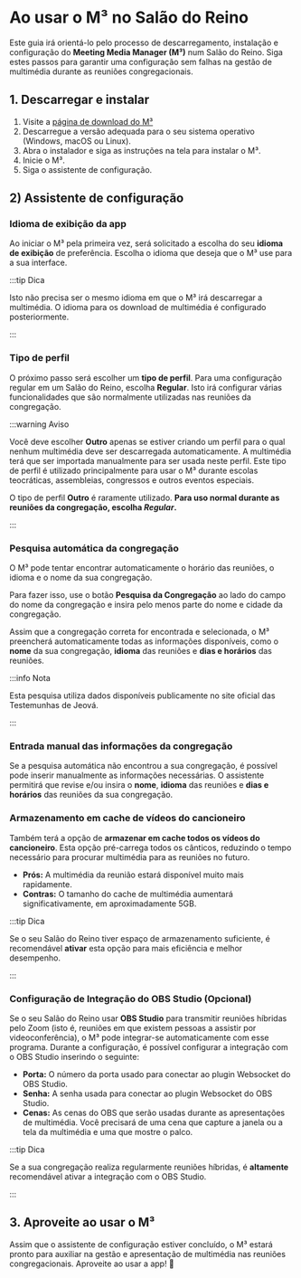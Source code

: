 # Ao usar o M³ no Salão do Reino

Este guia irá orientá-lo pelo processo de descarregamento, instalação e configuração do **Meeting Media Manager (M³)** num Salão do Reino. Siga estes passos para garantir uma configuração sem falhas na gestão de multimédia durante as reuniões congregacionais.

## 1. Descarregar e instalar

1. Visite a [página de download do M³](https://github.com/sircharlo/meeting-media-manager/releases/latest)
2. Descarregue a versão adequada para o seu sistema operativo (Windows, macOS ou Linux).
3. Abra o instalador e siga as instruções na tela para instalar o M³.
4. Inicie o M³.
5. Siga o assistente de configuração.

## 2) Assistente de configuração

### Idioma de exibição da app

Ao iniciar o M³ pela primeira vez, será solicitado a escolha do seu **idioma de exibição** de preferência. Escolha o idioma que deseja que o M³ use para a sua interface.

:::tip Dica

Isto não precisa ser o mesmo idioma em que o M³ irá descarregar a multimédia. O idioma para os download de multimédia é configurado posteriormente.

:::

### Tipo de perfil

O próximo passo será escolher um **tipo de perfil**. Para uma configuração regular em um Salão do Reino, escolha **Regular**. Isto irá configurar várias funcionalidades que são normalmente utilizadas nas reuniões da congregação.

:::warning Aviso

Você deve escolher **Outro** apenas se estiver criando um perfil para o qual nenhum multimédia deve ser descarregada automaticamente. A multimédia terá que ser importada manualmente para ser usada neste perfil. Este tipo de perfil é utilizado principalmente para usar o M³ durante escolas teocráticas, assembleias, congressos e outros eventos especiais.

O tipo de perfil **Outro** é raramente utilizado. **Para uso normal durante as reuniões da congregação, escolha _Regular_.**

:::

### Pesquisa automática da congregação

O M³ pode tentar encontrar automaticamente o horário das reuniões, o idioma e o nome da sua congregação.

Para fazer isso, use o botão **Pesquisa da Congregação** ao lado do campo do nome da congregação e insira pelo menos parte do nome e cidade da congregação.

Assim que a congregação correta for encontrada e selecionada, o M³ preencherá automaticamente todas as informações disponíveis, como o **nome** da sua congregação, **idioma** das reuniões e **dias e horários** das reuniões.

:::info Nota

Esta pesquisa utiliza dados disponíveis publicamente no site oficial das Testemunhas de Jeová.

:::

### Entrada manual das informações da congregação

Se a pesquisa automática não encontrou a sua congregação, é possível pode inserir manualmente as informações necessárias. O assistente permitirá que revise e/ou insira o **nome**, **idioma** das reuniões e **dias e horários** das reuniões da sua congregação.

### Armazenamento em cache de vídeos do cancioneiro

Também terá a opção de **armazenar em cache todos os vídeos do cancioneiro**. Esta opção pré-carrega todos os cânticos, reduzindo o tempo necessário para procurar multimédia para as reuniões no futuro.

- **Prós:** A multimédia da reunião estará disponível muito mais rapidamente.
- **Contras:** O tamanho do cache de multimédia aumentará significativamente, em aproximadamente 5GB.

:::tip Dica

Se o seu Salão do Reino tiver espaço de armazenamento suficiente, é recomendável **ativar** esta opção para mais eficiência e melhor desempenho.

:::

### Configuração de Integração do OBS Studio (Opcional)

Se o seu Salão do Reino usar **OBS Studio** para transmitir reuniões híbridas pelo Zoom (isto é, reuniões em que existem pessoas a assistir por videoconferência), o M³ pode integrar-se automaticamente com esse programa. Durante a configuração, é possível configurar a integração com o OBS Studio inserindo o seguinte:

- **Porta:** O número da porta usado para conectar ao plugin Websocket do OBS Studio.
- **Senha:** A senha usada para conectar ao plugin Websocket do OBS Studio.
- **Cenas:** As cenas do OBS que serão usadas durante as apresentações de multimédia. Você precisará de uma cena que capture a janela ou a tela da multimédia e uma que mostre o palco.

:::tip Dica

Se a sua congregação realiza regularmente reuniões híbridas, é **altamente** recomendável ativar a integração com o OBS Studio.

:::

## 3. Aproveite ao usar o M³

Assim que o assistente de configuração estiver concluído, o M³ estará pronto para auxiliar na gestão e apresentação de multimédia nas reuniões congregacionais. Aproveite ao usar a app! :tada:
